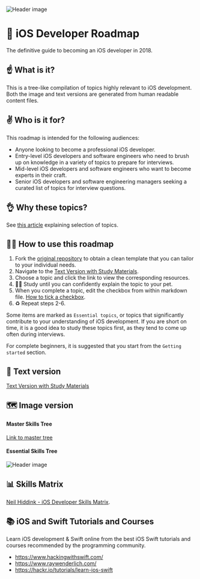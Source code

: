 ![Header image](headerImage.png)
# 🚀 iOS Developer Roadmap 
The definitive guide to becoming an iOS developer in 2018.

## ☝️ What is it?
This is a tree-like compilation of topics highly relevant to iOS development. Both the image and text versions are generated from human readable content files.

## ✌️ Who is it for?
This roadmap is intended for the following audiences:

- Anyone looking to become a professional iOS developer.
- Entry-level iOS developers and software engineers who need to brush up on knowledge in a variety of topics to prepare for interviews.
- Mid-level iOS developers and software engineers who want to become experts in their craft.
- Senior iOS developers and software engineering managers seeking a curated list of topics for interview questions.

## 👌 Why these topics?
See [this article](https://medium.com/@borlov/c9a24f413457) explaining selection of topics.

## 👨‍🎓 How to use this roadmap
1. Fork the [original repository](https://www.github.com/BohdanOrlov/iOS-Developer-Roadmap/) to obtain a clean template that you can tailor to your individual needs.
2. Navigate to the [Text Version with Study Materials](RoadmapProject/Script/Generated/ROADMAP.md).
3. Choose a topic and click the link to view the corresponding resources.
4. 🐶🐱 Study until you can confidently explain the topic to your pet.
5. When you complete a topic, edit the checkbox from within markdown file. [How to tick a checkbox](HowTo/HOWTOCHECKBOX.md).
6. ♻️ Repeat steps 2-6.

Some items are marked as `Essential topics`, or topics that significantly contribute to your understanding of iOS development. If you are short on time, it is a good idea to study these topics first, as they tend to come up often during interviews.

For complete beginners, it is suggested that you start from the `Getting started` section.

## 📝 Text version
[Text Version with Study Materials](RoadmapProject/Script/Generated/ROADMAP.md)

## 🗺 Image version 

#### Master Skills Tree

[Link to master tree](RoadmapProject/Script/Generated/ROADMAP.png)

#### Essential Skills Tree

![Header image](RoadmapProject/Script/Generated/ESSENTIALROADMAP.png)

## 📊 Skills Matrix

[Neil Hiddink - iOS Developer Skills Matrix](https://github.com/nhiddink/iOSDeveloperSkillsMatrix).

## 📚 iOS and Swift Tutorials and Courses

Learn iOS development & Swift online from the best iOS Swift tutorials and courses recommended by the programming community. 

- https://www.hackingwithswift.com/
- https://www.raywenderlich.com/
- https://hackr.io/tutorials/learn-ios-swift
